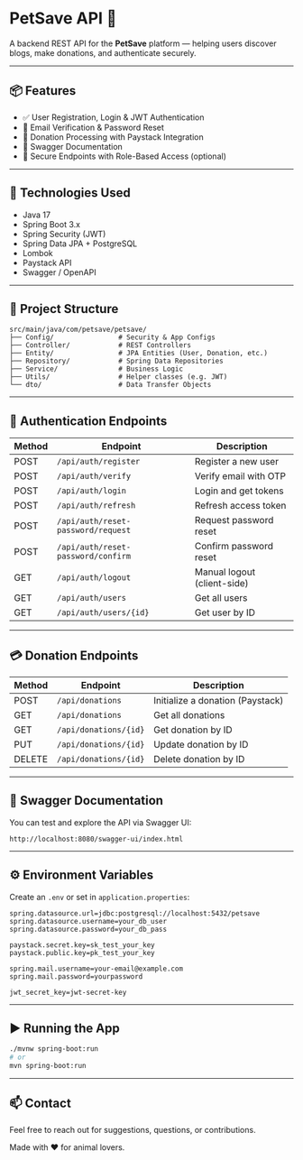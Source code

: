 # PetSave API 🐾

A backend REST API for the **PetSave** platform — helping users discover blogs, make donations, and authenticate securely.

---

## 📦 Features

- ✅ User Registration, Login & JWT Authentication
- 📧 Email Verification & Password Reset
- 💸 Donation Processing with Paystack Integration
- 📄 Swagger Documentation
- 🔐 Secure Endpoints with Role-Based Access (optional)

---

## 🚀 Technologies Used

- Java 17
- Spring Boot 3.x
- Spring Security (JWT)
- Spring Data JPA + PostgreSQL
- Lombok
- Paystack API
- Swagger / OpenAPI

---

## 🔧 Project Structure

```
src/main/java/com/petsave/petsave/
├── Config/                # Security & App Configs
├── Controller/            # REST Controllers
├── Entity/                # JPA Entities (User, Donation, etc.)
├── Repository/            # Spring Data Repositories
├── Service/               # Business Logic
├── Utils/                 # Helper classes (e.g. JWT)
└── dto/                   # Data Transfer Objects
```

---

## 🔑 Authentication Endpoints

| Method | Endpoint                        | Description                |
|--------|----------------------------------|----------------------------|
| POST   | `/api/auth/register`            | Register a new user        |
| POST   | `/api/auth/verify`              | Verify email with OTP      |
| POST   | `/api/auth/login`               | Login and get tokens       |
| POST   | `/api/auth/refresh`             | Refresh access token       |
| POST   | `/api/auth/reset-password/request` | Request password reset  |
| POST   | `/api/auth/reset-password/confirm` | Confirm password reset  |
| GET    | `/api/auth/logout`              | Manual logout (client-side)|
| GET    | `/api/auth/users`               | Get all users              |
| GET    | `/api/auth/users/{id}`          | Get user by ID             |

---

## 💳 Donation Endpoints

| Method | Endpoint                 | Description                      |
|--------|--------------------------|----------------------------------|
| POST   | `/api/donations`     | Initialize a donation (Paystack) |
| GET    | `/api/donations`         | Get all donations                |
| GET    | `/api/donations/{id}`    | Get donation by ID               |
| PUT    | `/api/donations/{id}`    | Update donation by ID            |
| DELETE | `/api/donations/{id}`    | Delete donation by ID            |
---

## 🧪 Swagger Documentation

You can test and explore the API via Swagger UI:

```
http://localhost:8080/swagger-ui/index.html
```

---

## ⚙️ Environment Variables

Create an `.env` or set in `application.properties`:

```properties
spring.datasource.url=jdbc:postgresql://localhost:5432/petsave
spring.datasource.username=your_db_user
spring.datasource.password=your_db_pass

paystack.secret.key=sk_test_your_key
paystack.public.key=pk_test_your_key

spring.mail.username=your-email@example.com
spring.mail.password=yourpassword

jwt_secret_key=jwt-secret-key
```

---

## ▶️ Running the App

```bash
./mvnw spring-boot:run
# or
mvn spring-boot:run
```


---

## 📫 Contact

Feel free to reach out for suggestions, questions, or contributions.

Made with ❤️ for animal lovers.